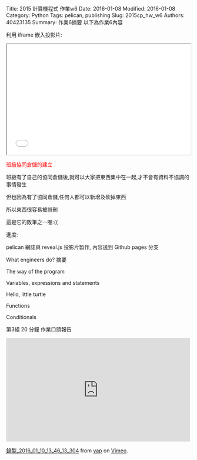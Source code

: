 Title: 2015 計算機程式 作業w6
Date: 2016-01-08
Modified: 2016-01-08
Category: Python
Tags: pelican, publishing
Slug: 2015cp_hw_w6
Authors: 40423135
Summary: 作業6摘要
以下為作業6內容

利用 iframe 嵌入投影片:

<iframe src="w6.html" width="500" height="300"></iframe>

<font color=red>班級協同倉儲的建立</font>

班級有了自己的協同倉儲後,就可以大家把東西集中在一起,才不會有資料不協調的事情發生

但也因為有了協同倉儲,任何人都可以新增及砍掉東西

所以東西很容易被誤刪

這是它的敗筆之一喔:((

進度:

pelican 網誌與 reveal.js 投影片製作, 內容送到 Github pages 分支

What engineers do? 摘要

The way of the program

Variables, expressions and statements

Hello, little turtle

Functions

Conditionals

第3組 20 分鐘 作業口頭報告


<iframe src="https://player.vimeo.com/video/151276493" width="500" height="281" frameborder="0" webkitallowfullscreen mozallowfullscreen allowfullscreen></iframe> <p><a href="https://vimeo.com/151276493">錄製_2016_01_10_13_46_13_304</a> from <a href="https://vimeo.com/user45104858">yap</a> on <a href="https://vimeo.com">Vimeo</a>.</p>
